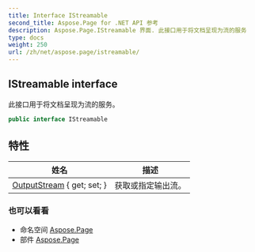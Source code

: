 ```yaml
---
title: Interface IStreamable
second_title: Aspose.Page for .NET API 参考
description: Aspose.Page.IStreamable 界面. 此接口用于将文档呈现为流的服务
type: docs
weight: 250
url: /zh/net/aspose.page/istreamable/
---
```

## IStreamable interface

此接口用于将文档呈现为流的服务。

```csharp
public interface IStreamable
```

## 特性

| 姓名 | 描述 |
| --- | --- |
| [OutputStream](../../aspose.page/istreamable/outputstream/) { get; set; } | 获取或指定输出流。 |

### 也可以看看

* 命名空间 [Aspose.Page](../../aspose.page/)
* 部件 [Aspose.Page](../../)


